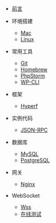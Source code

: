 * [前言](README.md)

* 环境搭建
    * [Mac](development/mac.md)
    * [Linux](development/linux.md)

* 常用工具
    * [Git](tools/git.md)
    * [Homebrew](tools/brew.md)
    * [PhpStorm](tools/phpstorm.md)
    * [WP-CLI](tools/wp-cli.md)

* 框架
    * [Hyperf](framework/hyperf.md)

* 实例代码
    * [JSON-RPC](code/hyperf-jsonrpc.md)

* 数据库
    * [MySQL](database/mysql.md)
    * [PostgreSQL](database/postgresql.md)

* 网关
    * [Nginx](gateway/nginx.md)

* WebSocket
    * [Wss](code/websocket.md)
    * [在线测试](http://wstool.qq52o.cn)
